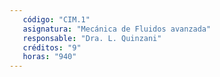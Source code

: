 ```yaml
---
   código: "CIM.1"
   asignatura: "Mecánica de Fluidos avanzada"
   responsable: "Dra. L. Quinzani"
   créditos: "9"
   horas: "940"
---
```

<!--stackedit_data:
eyJoaXN0b3J5IjpbMTIyMjEwNTQyMF19
-->